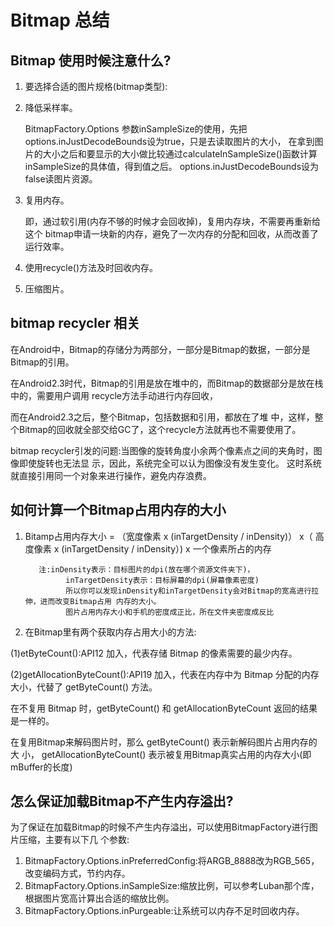 # Bitmap 总结

## Bitmap 使用时候注意什么?
1. 要选择合适的图片规格(bitmap类型):
2. 降低采样率。

    BitmapFactory.Options 参数inSampleSize的使用，先把 options.inJustDecodeBounds设为true，只是去读取图片的大小，
    在拿到图片的大小之后和要显示的大小做比较通过calculateInSampleSize()函数计算inSampleSize的具体值，得到值之后。
    options.inJustDecodeBounds设为false读图片资源。
    
3. 复用内存。

    即，通过软引用(内存不够的时候才会回收掉)，复用内存块，不需要再重新给这个 bitmap申请一块新的内存，避免了一次内存的分配和回收，从而改善了运行效率。
4. 使用recycle()方法及时回收内存。 
5. 压缩图片。

## bitmap recycler 相关

在Android中，Bitmap的存储分为两部分，一部分是Bitmap的数据，一部分是Bitmap的引用。
 
在Android2.3时代，Bitmap的引用是放在堆中的，而Bitmap的数据部分是放在栈中的，需要用户调用 recycle方法手动进行内存回收，

而在Android2.3之后，整个Bitmap，包括数据和引用，都放在了堆 中，这样，整个Bitmap的回收就全部交给GC了，这个recycle方法就再也不需要使用了。

bitmap recycler引发的问题:当图像的旋转角度小余两个像素点之间的夹角时，图像即使旋转也无法显 示，因此，系统完全可以认为图像没有发生变化。
这时系统就直接引用同一个对象来进行操作，避免内存浪费。

## 如何计算一个Bitmap占用内存的大小

1. Bitamp占用内存大小 = 
                    （宽度像素 x (inTargetDensity / inDensity)） x（ 高度像素 x (inTargetDensity / inDensity）) x 一个像素所占的内存
                    
                    
          注:inDensity表示：目标图片的dpi(放在哪个资源文件夹下)，
                inTargetDensity表示：目标屏幕的dpi(屏幕像素密度)
                所以你可以发现inDensity和inTargetDensity会对Bitmap的宽高进行拉伸，进而改变Bitmap占用 内存的大小。
                图片占用内存大小和手机的密度成正比，所在文件夹密度成反比
                
2. 在Bitmap里有两个获取内存占用大小的方法:

(1)etByteCount():API12 加入，代表存储 Bitmap 的像素需要的最少内存。 

(2)getAllocationByteCount():API19 加入，代表在内存中为 Bitmap 分配的内存大小，代替了 getByteCount() 方法。

在不复用 Bitmap 时，getByteCount() 和 getAllocationByteCount 返回的结果是一样的。

在复用Bitmap来解码图片时，那么 getByteCount() 表示新解码图片占用内存的大 小， getAllocationByteCount() 表示被复用Bitmap真实占用的内存大小(即 mBuffer的长度)

## 怎么保证加载Bitmap不产生内存溢出?

为了保证在加载Bitmap的时候不产生内存溢出，可以使用BitmapFactory进行图片压缩，主要有以下几 个参数:

1. BitmapFactory.Options.inPreferredConfig:将ARGB_8888改为RGB_565，改变编码方式，节约内存。 
2. BitmapFactory.Options.inSampleSize:缩放比例，可以参考Luban那个库，根据图片宽高计算出合适的缩放比例。
3. BitmapFactory.Options.inPurgeable:让系统可以内存不足时回收内存。





